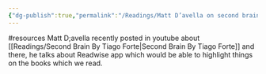 ```yaml
---
{"dg-publish":true,"permalink":"/Readings/Matt D’avella on second brain/","noteIcon":"2","created":"2023-05-16T16:08:13.000+05:30","updated":"2023-11-25T12:11:29.000+05:30"}
---
```


#resources
Matt D;avella recently posted in youtube about [[Readings/Second Brain By Tiago Forte\|Second Brain By Tiago Forte]] and there, he talks about Readwise app which would be able to highlight things on the books which we read.

